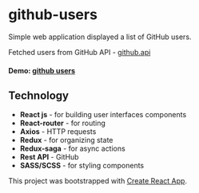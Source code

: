 # github-users

Simple web application displayed a list of GitHub users. 

Fetched users from GitHub API - [github.api](https://developer.github.com/v3/)

#### Demo: [github users](https://github--users.herokuapp.com/)

## Technology
* **React js** - for building user interfaces components
* **React-router** - for routing	
* **Axios** - HTTP requests	
* **Redux** - for organizing state	
* **Redux-saga** - for async actions	
* **Rest API** - GitHub
* **SASS/SCSS** - for styling components

This project was bootstrapped with [Create React App](https://github.com/facebook/create-react-app).
